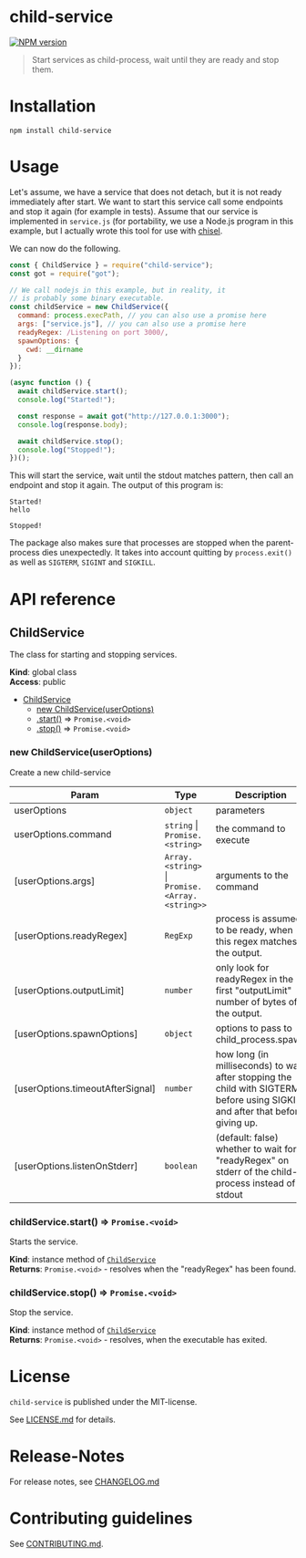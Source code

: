 # child-service

[![NPM version](https://img.shields.io/npm/v/child-service.svg)](https://npmjs.com/package/child-service)

> Start services as child-process, wait until they are ready and stop them.

# Installation

```
npm install child-service
```

# Usage

Let's assume, we have a service that does not detach, but it is not ready immediately after start. We want to start this service call some endpoints and stop it again (for example in tests). Assume that our service is implemented in `service.js` (for portability, we use a Node.js program in this example, but I actually wrote this tool for use with [chisel](https://github.com/jpillora/chisel).

We can now do the following.

```js
const { ChildService } = require("child-service");
const got = require("got");

// We call nodejs in this example, but in reality, it
// is probably some binary executable.
const childService = new ChildService({
  command: process.execPath, // you can also use a promise here
  args: ["service.js"], // you can also use a promise here
  readyRegex: /Listening on port 3000/,
  spawnOptions: {
    cwd: __dirname
  }
});

(async function () {
  await childService.start();
  console.log("Started!");

  const response = await got("http://127.0.0.1:3000");
  console.log(response.body);

  await childService.stop();
  console.log("Stopped!");
})();
```

This will start the service, wait until the stdout matches pattern, then call an endpoint and stop it again. The output of this program is:

```
Started!
hello

Stopped!
```

The package also makes sure that processes are stopped when the parent-process dies unexpectedly. It takes into account quitting by `process.exit()` as well as `SIGTERM`, `SIGINT` and `SIGKILL`.

# API reference

<a name="ChildService"></a>

## ChildService

The class for starting and stopping services.

**Kind**: global class  
**Access**: public

- [ChildService](#ChildService)
  - [new ChildService(userOptions)](#new_ChildService_new)
  - [.start()](#ChildService+start) ⇒ <code>Promise.&lt;void&gt;</code>
  - [.stop()](#ChildService+stop) ⇒ <code>Promise.&lt;void&gt;</code>

<a name="new_ChildService_new"></a>

### new ChildService(userOptions)

Create a new child-service

| Param | Type | Description |
| --- | --- | --- |
| userOptions | <code>object</code> | parameters |
| userOptions.command | <code>string</code> \| <code>Promise.&lt;string&gt;</code> | the command to execute |
| [userOptions.args] | <code>Array.&lt;string&gt;</code> \| <code>Promise.&lt;Array.&lt;string&gt;&gt;</code> | arguments to the command |
| [userOptions.readyRegex] | <code>RegExp</code> | process is assumed to be ready, when this regex matches the output. |
| [userOptions.outputLimit] | <code>number</code> | only look for readyRegex in the first "outputLimit" number of bytes of the output. |
| [userOptions.spawnOptions] | <code>object</code> | options to pass to child_process.spawn |
| [userOptions.timeoutAfterSignal] | <code>number</code> | how long (in milliseconds) to wait after stopping the child with SIGTERM, before using SIGKILL and after that before giving up. |
| [userOptions.listenOnStderr] | <code>boolean</code> | (default: false) whether to wait for "readyRegex" on stderr of the child-process instead of stdout |

<a name="ChildService+start"></a>

### childService.start() ⇒ <code>Promise.&lt;void&gt;</code>

Starts the service.

**Kind**: instance method of [<code>ChildService</code>](#ChildService)  
**Returns**: <code>Promise.&lt;void&gt;</code> - resolves when the "readyRegex" has been found.  
<a name="ChildService+stop"></a>

### childService.stop() ⇒ <code>Promise.&lt;void&gt;</code>

Stop the service.

**Kind**: instance method of [<code>ChildService</code>](#ChildService)  
**Returns**: <code>Promise.&lt;void&gt;</code> - resolves, when the executable has exited.

# License

`child-service` is published under the MIT-license.

See [LICENSE.md](LICENSE.md) for details.

# Release-Notes

For release notes, see [CHANGELOG.md](CHANGELOG.md)

# Contributing guidelines

See [CONTRIBUTING.md](CONTRIBUTING.md).

